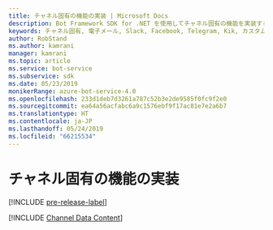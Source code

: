 ```yaml
---
title: チャネル固有の機能の実装 | Microsoft Docs
description: Bot Framework SDK for .NET を使用してチャネル固有の機能を実装する方法について説明します。
keywords: チャネル固有, 電子メール, Slack, Facebook, Telegram, Kik, カスタム チャネル
author: RobStand
ms.author: kamrani
manager: kamrani
ms.topic: article
ms.service: bot-service
ms.subservice: sdk
ms.date: 05/23/2019
monikerRange: azure-bot-service-4.0
ms.openlocfilehash: 233d1deb7d3261a787c52b3e2de9585f0fc9f2e0
ms.sourcegitcommit: ea64a56acfabc6a9c1576ebf9f17ac81e7e2a6b7
ms.translationtype: HT
ms.contentlocale: ja-JP
ms.lasthandoff: 05/24/2019
ms.locfileid: "66215534"
---
```

# <a name="implement-channel-specific-functionality"></a>チャネル固有の機能の実装

[!INCLUDE [pre-release-label](../includes/pre-release-label.md)]

[!INCLUDE [Channel Data Content](../includes/snippet-channeldata.md)]
